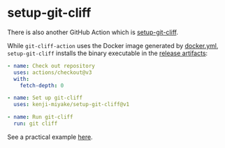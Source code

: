 # setup-git-cliff

There is also another GitHub Action which is [setup-git-cliff](https://github.com/kenji-miyake/setup-git-cliff).

While `git-cliff-action` uses the Docker image generated by [docker.yml](https://github.com/orhun/git-cliff/blob/main/.github/workflows/docker.yml), `setup-git-cliff` installs the binary executable in the [release artifacts](https://github.com/orhun/git-cliff/releases/latest):

```yml
- name: Check out repository
  uses: actions/checkout@v3
  with:
    fetch-depth: 0

- name: Set up git-cliff
  uses: kenji-miyake/setup-git-cliff@v1

- name: Run git-cliff
  run: git cliff
```

See a practical example [here](https://github.com/autowarefoundation/autoware-github-actions/blob/v1/generate-changelog/action.yaml).
